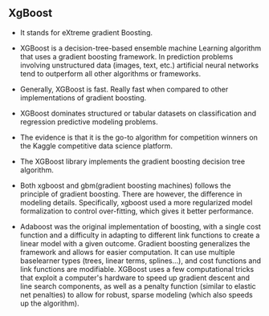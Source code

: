 ## XgBoost

* It stands for eXtreme gradient Boosting.
* XGBoost is a decision-tree-based ensemble machine Learning algorithm that uses a gradient boosting framework. In prediction problems involving unstructured data (images, text, etc.) artificial neural networks tend to outperform all other algorithms or frameworks.
* Generally, XGBoost is fast. Really fast when compared to other implementations of gradient boosting.
* XGBoost dominates structured or tabular datasets on classification and regression predictive modeling problems.

* The evidence is that it is the go-to algorithm for competition winners on the Kaggle competitive data science platform.
* The XGBoost library implements the gradient boosting decision tree algorithm.

* Both xgboost and gbm(gradient boosting machines) follows the principle of gradient boosting. There are however, the difference in modeling details. Specifically, xgboost used a more regularized model formalization to control over-fitting, which gives it better performance.

* Adaboost was the original implementation of boosting, with a single cost function and a difficulty in adapting to different link functions to create a linear model with a given outcome. Gradient boosting generalizes the framework and allows for easier computation. It can use multiple baselearner types (trees, linear terms, splines...), and cost functions and link functions are modifiable. XGBoost uses a few computational tricks that exploit a computer's hardware to speed up gradient descent and line search components, as well as a penalty function (similar to elastic net penalties) to allow for robust, sparse modeling (which also speeds up the algorithm).